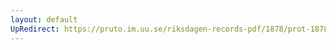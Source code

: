 ```yaml
---
layout: default
UpRedirect: https://pruto.im.uu.se/riksdagen-records-pdf/1878/prot-1878--ak--039/prot-1878--ak--039_015.pdf
---
```

